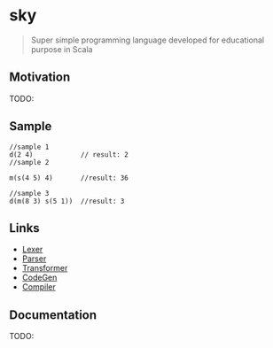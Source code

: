 sky
==========
> Super simple programming language developed for educational purpose in Scala

## Motivation ##
TODO:

## Sample ##
```
//sample 1
d(2 4)            // result: 2
//sample 2

m(s(4 5) 4)       //result: 36

//sample 3
d(m(8 3) s(5 1))  //result: 3
```

## Links ##
- [Lexer](https://github.com/ziyasal/sky/blob/master/src/main/scala/Lexer.scala)
- [Parser](https://github.com/ziyasal/sky/blob/master/src/main/scala/Parser.scala)
- [Transformer](https://github.com/ziyasal/sky/blob/master/src/main/scala/Transformer.scala)
- [CodeGen](https://github.com/ziyasal/sky/blob/master/src/main/scala/GodeGenerator.scala)
- [Compiler](https://github.com/ziyasal/sky/blob/master/src/main/scala/Compiler.scala)

## Documentation ##
TODO:
